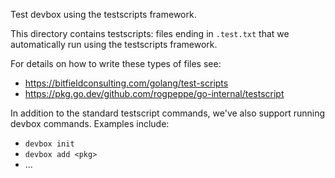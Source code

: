 Test devbox using the testscripts framework.

This directory contains testscripts: files ending in `.test.txt` that we
automatically run using the testscripts framework.

For details on how to write these types of files see:
+ https://bitfieldconsulting.com/golang/test-scripts
+ https://pkg.go.dev/github.com/rogpeppe/go-internal/testscript

In addition to the standard testscript commands, we've also support running devbox
commands. Examples include:
+ `devbox init`
+ `devbox add <pkg>`
+ ...
